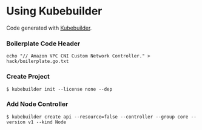 # Using Kubebuilder

Code generated with [Kubebuilder](https://github.com/kubernetes-sigs/kubebuilder).

### Boilerplate Code Header

```console
echo "// Amazon VPC CNI Custom Network Controller." > hack/boilerplate.go.txt
```

### Create Project

```console
$ kubebuilder init --license none --dep
```

### Add Node Controller

```console
$ kubebuilder create api --resource=false --controller --group core --version v1 --kind Node
```
